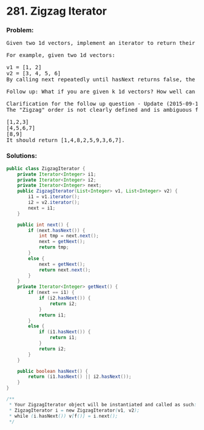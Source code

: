 # 281. Zigzag Iterator

### Problem:

<pre>
Given two 1d vectors, implement an iterator to return their elements alternately.

For example, given two 1d vectors:

v1 = [1, 2]
v2 = [3, 4, 5, 6]
By calling next repeatedly until hasNext returns false, the order of elements returned by next should be: [1, 3, 2, 4, 5, 6].

Follow up: What if you are given k 1d vectors? How well can your code be extended to such cases?

Clarification for the follow up question - Update (2015-09-18):
The "Zigzag" order is not clearly defined and is ambiguous for k > 2 cases. If "Zigzag" does not look right to you, replace "Zigzag" with "Cyclic". For example, given the following input:

[1,2,3]
[4,5,6,7]
[8,9]
It should return [1,4,8,2,5,9,3,6,7].
</pre>

### Solutions:

```java
public class ZigzagIterator {
    private Iterator<Integer> i1;
    private Iterator<Integer> i2;
    private Iterator<Integer> next;
    public ZigzagIterator(List<Integer> v1, List<Integer> v2) {
        i1 = v1.iterator();
        i2 = v2.iterator();
        next = i1;
    }

    public int next() {
        if (next.hasNext()) {
            int tmp = next.next();
            next = getNext();
            return tmp;
        }
        else {
            next = getNext();
            return next.next();
        }
    }
    private Iterator<Integer> getNext() {
        if (next == i1) {
            if (i2.hasNext()) {
                return i2;
            }
            return i1;
        }
        else {
            if (i1.hasNext()) {
                return i1;
            }
            return i2;
        }
    }

    public boolean hasNext() {
        return (i1.hasNext() || i2.hasNext());
    }
}

/**
 * Your ZigzagIterator object will be instantiated and called as such:
 * ZigzagIterator i = new ZigzagIterator(v1, v2);
 * while (i.hasNext()) v[f()] = i.next();
 */
```